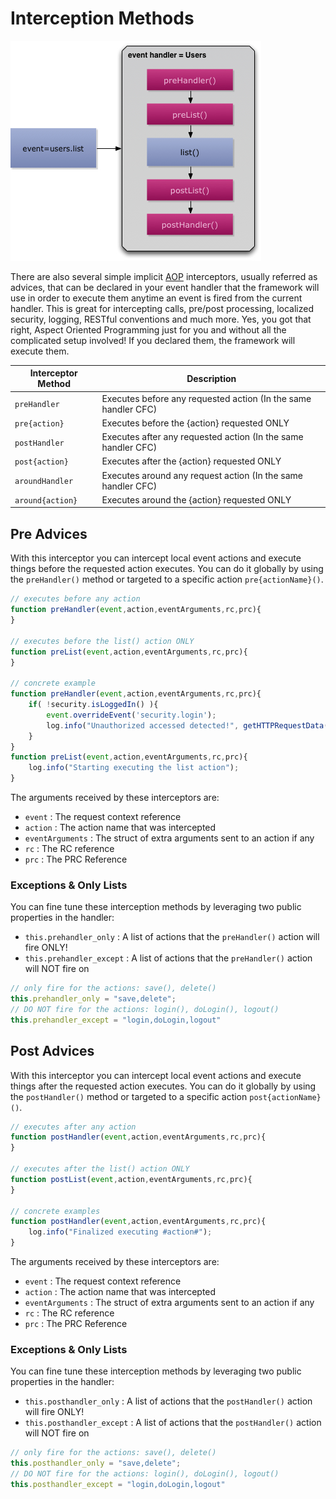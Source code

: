 # Interception Methods

<img src="../images/eventhandler-prepost.jpg"/>

There are also several simple implicit [AOP](http://en.wikipedia.org/wiki/Aspect-oriented_programming) interceptors, usually referred as advices, that can be declared in your event handler that the framework will use in order to execute them anytime an event is fired from the current handler. This is great for intercepting calls, pre/post processing, localized security, logging, RESTful conventions and much more. Yes, you got that right, Aspect Oriented Programming just for you and without all the complicated setup involved! If you declared them, the framework will execute them.

| Interceptor Method | Description |
| -- | -- |
| <code>preHandler</code> | Executes before any requested action (In the same handler CFC)  |
| <code>pre{action}</code> | Executes before the {action} requested ONLY |
| <code>postHandler</code> | Executes after any requested action (In the same handler CFC)  |
| <code>post{action}</code> | Executes after the {action} requested ONLY |
| <code>aroundHandler</code> | Executes around any request action (In the same handler CFC)
| <code>around{action}</code> | Executes around the {action} requested ONLY


## Pre Advices

With this interceptor you can intercept local event actions and execute things before the requested action executes. You can do it globally by using the <code>preHandler()</code> method or targeted to a specific action <code>pre{actionName}()</code>.

```js
// executes before any action
function preHandler(event,action,eventArguments,rc,prc){
}

// executes before the list() action ONLY
function preList(event,action,eventArguments,rc,prc){
}

// concrete example
function preHandler(event,action,eventArguments,rc,prc){
	if( !security.isLoggedIn() ){
		event.overrideEvent('security.login');
		log.info("Unauthorized accessed detected!", getHTTPRequestData());
	}
}
function preList(event,action,eventArguments,rc,prc){
	log.info("Starting executing the list action");
}
```

The arguments received by these interceptors are:

* <code>event</code> : The request context reference
* <code>action</code> : The action name that was intercepted
* <code>eventArguments</code> : The struct of extra arguments sent to an action if any
* <code>rc</code> : The RC reference
* <code>prc</code> : The PRC Reference

### Exceptions & Only Lists

You can fine tune these interception methods by leveraging two public properties in the handler:


* <code>this.prehandler_only</code> : A list of actions that the <code>preHandler()</code> action will fire ONLY!
* <code>this.prehandler_except</code> : A list of actions that the <code>preHandler()</code> action will NOT fire on

```js
// only fire for the actions: save(), delete()
this.prehandler_only = "save,delete";
// DO NOT fire for the actions: login(), doLogin(), logout()
this.prehandler_except = "login,doLogin,logout"
```

## Post Advices

With this interceptor you can intercept local event actions and execute things after the requested action executes. You can do it globally by using the <code>postHandler()</code> method or targeted to a specific action <code>post{actionName}()</code>.

```js
// executes after any action
function postHandler(event,action,eventArguments,rc,prc){
}

// executes after the list() action ONLY
function postList(event,action,eventArguments,rc,prc){
}

// concrete examples
function postHandler(event,action,eventArguments,rc,prc){
	log.info("Finalized executing #action#");
}
```

The arguments received by these interceptors are:

* <code>event</code> : The request context reference
* <code>action</code> : The action name that was intercepted
* <code>eventArguments</code> : The struct of extra arguments sent to an action if any
* <code>rc</code> : The RC reference
* <code>prc</code> : The PRC Reference

### Exceptions & Only Lists

You can fine tune these interception methods by leveraging two public properties in the handler:


* <code>this.posthandler_only</code> : A list of actions that the <code>postHandler()</code> action will fire ONLY!
* <code>this.posthandler_except</code> : A list of actions that the <code>postHandler()</code> action will NOT fire on

```js
// only fire for the actions: save(), delete()
this.posthandler_only = "save,delete";
// DO NOT fire for the actions: login(), doLogin(), logout()
this.posthandler_except = "login,doLogin,logout"
```













